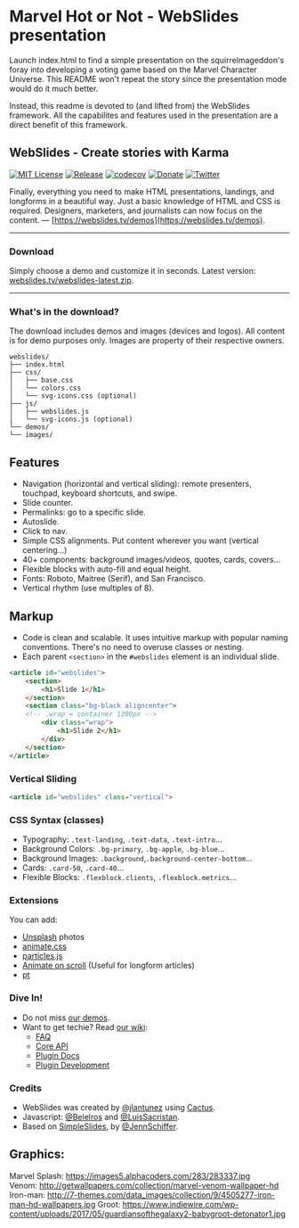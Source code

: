# Marvel Hot or Not - WebSlides presentation
Launch index.html to find a simple presentation on the squirrelmageddon's foray into developing a voting game based on the Marvel Character Universe.   This README won't repeat the story since the presentation mode would do it much better.  

Instead, this readme is devoted to (and lifted from) the WebSlides framework.   All the capabilites and features used in the
presentation are a direct benefit of this framework. 

## WebSlides - Create stories with Karma

[![MIT License](https://img.shields.io/badge/license-MIT-blue.svg)](http://opensource.org/licenses/MIT)
[![Release](https://img.shields.io/github/release/webslides/webslides.svg)](https://github.com/webslides/webslides/releases/latest)
[![codecov](https://codecov.io/gh/webslides/WebSlides/branch/master/graph/badge.svg)](https://codecov.io/gh/webslides/WebSlides)
[![Donate](https://img.shields.io/badge/Donate-PayPal-green.svg)](https://www.paypal.me/jlantunez/8)
[![Twitter](https://img.shields.io/twitter/url/https/github.com/webslides/webslides.svg?style=social)](https://twitter.com/webslides)

Finally, everything you need to make HTML presentations, landings, and longforms in a beautiful way. Just a basic knowledge of HTML and CSS is required. Designers, marketers, and journalists can now focus on the content. — [https://webslides.tv/demos](https://webslides.tv/demos).

* * *
### Download
Simply choose a demo and customize it in seconds. Latest version: [webslides.tv/webslides-latest.zip](https://webslides.tv/webslides-latest.zip).
* * *


### What's in the download?

The download includes demos and images (devices and logos). 
All content is for demo purposes only. Images are property of their respective owners.

```
webslides/
├── index.html
├── css/
│   ├── base.css
│   └── colors.css
│   └── svg-icons.css (optional)
├── js/
│   ├── webslides.js
│   └── svg-icons.js (optional)
└── demos/
└── images/
```

## Features

- Navigation (horizontal and vertical sliding): remote presenters, touchpad, keyboard shortcuts, and swipe.
- Slide counter.
- Permalinks: go to a specific slide.
- Autoslide.
- Click to nav.
- Simple CSS alignments. Put content wherever you want (vertical centering...)
- 40+ components: background images/videos, quotes, cards, covers...
- Flexible blocks with auto-fill and equal height.
- Fonts: Roboto, Maitree (Serif), and San Francisco.
- Vertical rhythm (use multiples of 8).

## Markup

- Code is clean and scalable. It uses intuitive markup with popular naming conventions. There's no need to overuse classes or nesting.
- Each parent `<section>` in the `#webslides` element is an individual slide.

```html
<article id="webslides">
    <section>
        <h1>Slide 1</h1>
    </section>
    <section class="bg-black aligncenter">
    <!-- .wrap = container 1200px -->
        <div class="wrap">
            <h1>Slide 2</h1>
        </div>
    </section>
</article>
```

### Vertical Sliding

```html
<article id="webslides" class="vertical">
```

### CSS Syntax (classes)

- Typography: `.text-landing`, `.text-data`, `.text-intro`...
- Background Colors: `.bg-primary`, `.bg-apple`, `.bg-blue`...
- Background Images: `.background`,`.background-center-bottom`...
- Cards: `.card-50`, `.card-40`...
- Flexible Blocks: `.flexblock.clients`, `.flexblock.metrics`...

### Extensions

You can add:

- [Unsplash](https://unsplash.com) photos
- [animate.css](https://daneden.github.io/animate.css)
- [particles.js](https://github.com/VincentGarreau/particles.js)
- [Animate on scroll](http://michalsnik.github.io/aos/) (Useful for longform articles)
- [pt](http://williamngan.github.io/pt/)

### Dive In!

- Do not miss [our demos](https://webslides.tv/). 
- Want to get techie? Read [our wiki](wiki):
  - [FAQ](https://github.com/webslides/WebSlides/wiki)
  - [Core API](https://github.com/webslides/WebSlides/wiki/Core-API)
  - [Plugin Docs](https://github.com/webslides/WebSlides/wiki/Plugin-docs)
  - [Plugin Development](https://github.com/webslides/WebSlides/wiki/Plugin-development)
 
### Credits

- WebSlides was created by [@jlantunez](https://twitter.com/jlantunez) using [Cactus](https://github.com/eudicots/Cactus).
- Javascript: [@Belelros](https://twitter.com/Belelros) and [@LuisSacristan](https://twitter.com/luissacristan).
- Based on [SimpleSlides](https://github.com/jennschiffer/SimpleSlides), by [@JennSchiffer](https://twitter.com/jennschiffer).

## Graphics:  
Marvel Splash:  https://images5.alphacoders.com/283/283337.jpg  
Venom:  http://getwallpapers.com/collection/marvel-venom-wallpaper-hd
Iron-man:  http://7-themes.com/data_images/collection/9/4505277-iron-man-hd-wallpapers.jpg
Groot:  https://www.indiewire.com/wp-content/uploads/2017/05/guardiansofthegalaxy2-babygroot-detonator1.jpg